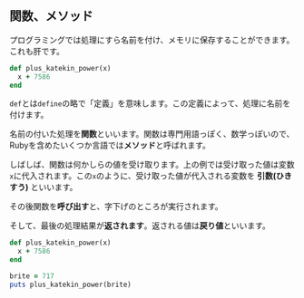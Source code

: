 ## 関数、メソッド

プログラミングでは処理にすら名前を付け、メモリに保存することができます。これも肝です。

```ruby
def plus_katekin_power(x)
  x + 7586
end
```

`def`とは`define`の略で「定義」を意味します。この定義によって、処理に名前を付けます。

名前の付いた処理を**関数**といいます。関数は専門用語っぽく、数学っぽいので、Rubyを含めたいくつか言語では**メソッド**と呼ばれます。

しばしば、関数は何かしらの値を受け取ります。上の例では受け取った値は変数`x`に代入されます。この`x`のように、受け取った値が代入される変数を **引数(ひきすう)** といいます。

その後関数を**呼び出す**と、字下げのところが実行されます。

そして、最後の処理結果が**返されます**。返される値は**戻り値**といいます。

```ruby
def plus_katekin_power(x)
  x + 7586
end

brite = 717
puts plus_katekin_power(brite)
```
